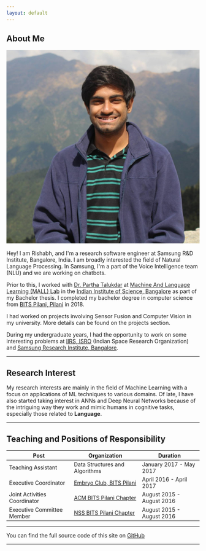 ```yaml
---
layout: default
---
```


## About Me

<img class="profile-picture" src="dp.jpg">

Hey! I am Rishabh, and I'm a research software engineer at Samsung R&D Institute, Bangalore, India. I am broadly interested the field of Natural Language Processing.
In Samsung, I'm a part of the Voice Intelligence team (NLU) and we are working on chatbots. 

Prior to this, I worked with [Dr. Partha Talukdar](http://talukdar.net) at [Machine And Language Learning (MALL) Lab](http://malllabiisc.github.io/) in the [Indian Institute of Science, Bangalore](https://www.iisc.ac.in/) as part of my Bachelor thesis. I completed my bachelor degree in computer science from [BITS Pilani, Pilani](http://www.bits-pilani.ac.in/pilani/) in 2018. 

I had worked on projects involving Sensor Fusion and Computer Vision in my university. More details can be found on the projects section.

During my undergraduate years, I had the opportunity to work on some interesting problems at [IIRS, ISRO](https://www.iirs.gov.in/) (Indian Space Research Organization) and [Samsung Research Institute, Bangalore](https://research.samsung.com/sri-b).

---

## Research Interest

My research interests are mainly in the field of Machine Learning with a focus on applications of ML techniques to various domains.
Of late, I have also started taking interest in ANNs and Deep Neural Networks because of the intriguing way they 
work and mimic humans in cognitive tasks, especially those related to __Language__. 

---

## Teaching and Positions of Responsibility

Post | Organization | Duration
--- | --- | ---
Teaching Assistant | Data Structures and Algorithms | January 2017 - May 2017
Executive Coordinator | [Embryo Club, BITS Pilani](http://embryo.bits-pilani.ac.in) | April 2016 - April 2017
Joint Activities Coordinator | [ACM BITS Pilani Chapter](http://bitsacm.acm.org/) | August 2015 - August 2016
Executive Committee Member | [NSS BITS Pilani Chapter](http://www.nss-bits-pilani.org/) | August 2015 - August 2016


---
You can find the full source code of this site on [GitHub](https://github.com/rishabhjoshi/rishabhjoshi.github.io)

---
